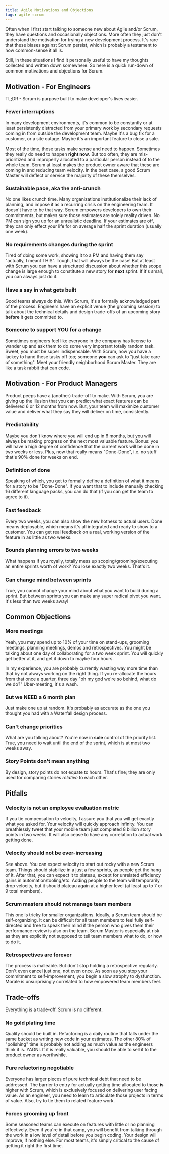```yaml
---
title: Agile Motivations and Objections
tags: agile scrum
---
```


Often when I first start talking to someone new about Agile and/or Scrum, they have questions and occasionally objections. More often they just don't understand the motivation for trying a new development process. It's rare that these biases against Scrum persist, which is probably a testament to how common-sense it all is.

Still, in these situations I find it personally useful to have my thoughts collected and written down somewhere. So here is a quick run-down of common motivations and objections for Scrum.

## Motivation - For Engineers

TL;DR - Scrum is purpose built to make developer's lives easier.

### Fewer interruptions

In many development environments, it's common to be constantly or at least persistently distracted from your primary work by secondary requests coming in from outside the development team. Maybe it's a bug fix for a customer, or a site outage. Maybe it's an important feature to close a sale.

Most of the time, those tasks make sense and need to happen. Sometimes they really do need to happen **right now**. But too often, they are mis-prioritized and improperly allocated to a particular person instead of to the whole team. Scrum at least makes the product owner aware that these are coming in and reducing team velocity. In the best case, a good Scrum Master will deflect or service the majority of these themselves.

### Sustainable pace, aka the anti-crunch

No one likes crunch time. Many organizations institutionalize their lack of planning, and impose it as a recurring crisis on the engineering team. It doesn't have to be that way. Scrum empowers developers to own their commitments, but makes sure those estimates are solely reality driven. No PM can sign you up for an unrealistic deadline. If your estimates are off, they can only effect your life for on average half the sprint duration (usually one week).

### No requirements changes during the sprint

Tired of doing some work, showing it to a PM and having them say "actually, I meant THIS". Tough, that will always be the case! But at least with Scrum you can have a structured discussion about whether this scope change is large enough to constitute a new story for **next** sprint. If it's small, you can always just do it.

### Have a say in what gets built

Good teams always do this. With Scrum, it's a formally acknowledged part of the process. Engineers have an explicit venue (the grooming session) to talk about the technical details and design trade-offs of an upcoming story **before** it gets committed to.

### Someone to support YOU for a change

Sometimes engineers feel like everyone in the company has license to wander up and ask them to do some very important totally random task. Sweet, you must be super indispensable. With Scrum, now you have a lackey to hand these tasks off too; someone **you** can ask to "just take care of something". Meet your friendly neighborhood Scrum Master. They are like a task rabbit that can code.

## Motivation - For Product Managers

Product peeps have a (another) trade-off to make. With Scrum, you are giving up the illusion that you can predict what exact features can be delivered 6 or 12 months from now. But, your team will maximize customer value and deliver what they say they will deliver on time, consistently.

### Predictability

Maybe you don't know where you will end up in 6 months, but you will always be making progress on the next most valuable feature. Bonus: you will have a high degree of confidence that the current work will be done in two weeks or less. Plus, now that really means "Done-Done", i.e. no stuff that's 90% done for weeks on end.

### Definition of done

Speaking of which, you get to formally define a definition of what it means for a story to be "Done-Done". If you want that to include manually checking 16 different language packs, you can do that (if you can get the team to agree to it).

### Fast feedback

Every two weeks, you can also show the new hotness to actual users. Done means deployable, which means it's all integrated and ready to show to a customer. You can get real feedback on a real, working version of the feature in as little as two weeks.

### Bounds planning errors to two weeks

What happens if you royally, totally mess up scoping/grooming/executing an entire sprints worth of work? You lose exactly two weeks. That's it.

### Can change mind between sprints

True, you cannot change your mind about what you want to build during a sprint. But between sprints you can make any super radical pivot you want. It's less than two weeks away!

## Common Objections

### More meetings

Yeah, you may spend up to 10% of your time on stand-ups, grooming meetings, planning meetings, demos and retrospectives. You might be talking about one day of collaborating for a two week sprint. You will quickly get better at it, and get it down to maybe four hours.

In my experience, you are probably currently wasting way more time than that by not always working on the right thing. If you re-allocate the hours from that once a quarter, three day "oh my god we're so behind, what do we do?" Uber-meeting, it's a wash.

### But we **NEED** a 6 month plan

Just make one up at random. It's probably as accurate as the one you thought you had with a Waterfall design process.

### Can't change priorities

What are you talking about? You're now in **sole** control of the priority list. True, you need to wait until the end of the sprint, which is at most two weeks away.

### Story Points don't mean anything

By design, story points do not equate to hours. That's fine; they are only used for comparing stories _relative_ to each other.

## Pitfalls

### Velocity is not an employee evaluation metric

If you tie compensation to velocity, I assure you that you will get exactly what you asked for. Your velocity will quickly approach infinity. You can breathlessly tweet that your mobile team just completed 8 billion story points in two weeks. It will also cease to have any correlation to actual work getting done.

### Velocity should not be ever-increasing

See above. You can expect velocity to start out rocky with a new Scrum team. Things should stabilize in a just a few sprints, as people get the hang of it. After that, you can expect it to plateau, except for unrelated efficiency gains in automation/tooling/etc. Adding people to the team will temporarily drop velocity, but it should plateau again at a higher level (at least up to 7 or 9 total members).

### Scrum masters should not manage team members

This one is tricky for smaller organizations. Ideally, a Scrum team should be self-organizing. It can be difficult for all team members to feel fully self-directed and free to speak their mind if the person who gives them their performance review is also on the team. Scrum Master is especially at risk as they are explicitly not supposed to tell team members what to do, or how to do it.

### Retrospectives are forever

The process is malleable. But don't stop holding a retrospective regularly. Don't even cancel just one, not even once. As soon as you stop your commitment to self-improvement, you begin a slow atrophy to dysfunction. Morale is unsurprisingly correlated to how empowered team members feel.

## Trade-offs

Everything is a trade-off. Scrum is no different.

### No gold plating time

Quality should be built in. Refactoring is a daily routine that falls under the same bucket as writing new code in your estimates. The other 80% of "polishing" time is probably not adding as much value as the engineers think it is. YAGNI. If it is really valuable, you should be able to sell it to the product owner as worthwhile.

### Pure refactoring negotiable

Everyone has larger pieces of pure technical debt that need to be addressed. The barrier to entry for actually getting time allocated to those **is** higher with Scrum, which is exclusively focused on delivering user facing value. As an engineer, you need to learn to articulate those projects in terms of value. Also, try to tie them to related feature work.

### Forces grooming up front

Some seasoned teams can execute on features with little or no planning effectively. Even if you're in that camp, you will benefit from talking through the work in a low level of detail before you begin coding. Your design will improve, if nothing else. For most teams, it's simply critical to the cause of getting it right the first time.
